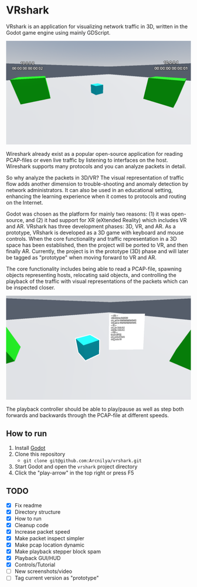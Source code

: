 # VRshark
VRshark is an application for visualizing network traffic in 3D, written in the
Godot game engine using mainly GDScript.  

<img src="screenshots/vrshark1.png" alt="image" width="700" height="auto">  

Wireshark already exist as a popular open-source application for reading
PCAP-files or even live traffic by listening to interfaces on the host.
Wireshark supports many protocols and you can analyze packets in detail. 

So why analyze the packets in 3D/VR? The visual representation of traffic
flow adds another dimension to trouble-shooting and anomaly detection by
network administrators. It can also be used in an educational setting,
enhancing the learning experience when it comes to protocols and routing
on the Internet.

Godot was chosen as the platform for mainly two reasons: (1) it was open-source,
and (2) it had support for XR (eXtended Reality) which includes VR and AR.
VRshark has three development phases: 3D, VR, and AR.
As a prototype, VRshark is developed as a 3D game with keyboard and mouse controls.
When the core functionality and traffic representation in a 3D space has been
established, then the project will be ported to VR, and then finally AR.
Currently, the project is in the prototype (3D) phase and will later be tagged
as "prototype" when moving forward to VR and AR.

The core functionality includes being able to read a PCAP-file, spawning objects
representing hosts, relocating said objects, and controlling the playback of the
traffic with visual representations of the packets which can be inspected closer.  

<img src="screenshots/vrshark2.png" alt="image" width="700" height="auto">  

The playback controller should be able to play/pause as well as step both forwards and
backwards through the PCAP-file at different speeds.

## How to run
1. Install [Godot](https://godotengine.org/)
2. Clone this repository
	- `git clone git@github.com:Arcnilya/vrshark.git`
3. Start Godot and open the `vrshark` project directory
4. Click the "play-arrow" in the top right or press F5


## TODO
- [x] Fix readme
- [x] Directory structure
- [x] How to run
- [x] Cleanup code
- [x] Increase packet speed
- [x] Make packet inspect simpler
- [x] Make pcap location dynamic
- [x] Make playback stepper block spam
- [x] Playback GUI/HUD
- [x] Controls/Tutorial
- [ ] New screenshots/video
- [ ] Tag current version as "prototype"
